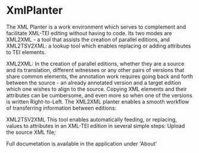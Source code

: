 # XmlPlanter
The XML Planter is a work environment which serves to complement and facilitate XML-TEI editing without having to code.  Its two modes are XML2XML - a tool that assists the creation of parallel editions, and XML2TSV2XML: a lookup tool which enables replacing or adding attributes to TEI elements.
 
XML2XML:
In the creation of parallel editions, whether they are a source and its translation, different witnesses or any other pairs of versions that share common elements, the annotation work requires going back and forth between the source - an already annotated version and a target edition which one wishes to align to the source.  Copying XML elements and their attributes can be cumbersome, and even more so when one of the versions is written Right-to-Left.  The XML2XML planter enables a smooth workflow of transferring information between editions:
 
XML2TSV2XML
This tool enables automatically feeding, or replacing, values to attributes in an XML-TEI edition in several simple steps:
Upload the source XML file;

Full documetation is available in the application under 'About'
